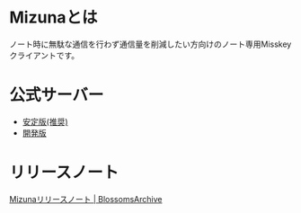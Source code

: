 # Mizunaとは
ノート時に無駄な通信を行わず通信量を削減したい方向けのノート専用Misskeyクライアントです。

# 公式サーバー
- [安定版(推奨)](https://mizuna.blossomsarchive.com/)
- [開発版](https://mizuna-canary.blossomsarchive.com/)

# リリースノート
[Mizunaリリースノート | BlossomsArchive](https://blossomsarchive.com/blog/category/mizuna/)
